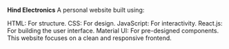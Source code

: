 **Hind Electronics**
A personal website built using:

HTML: For structure.
CSS: For design.
JavaScript: For interactivity.
React.js: For building the user interface.
Material UI: For pre-designed components.
This website focuses on a clean and responsive frontend.
